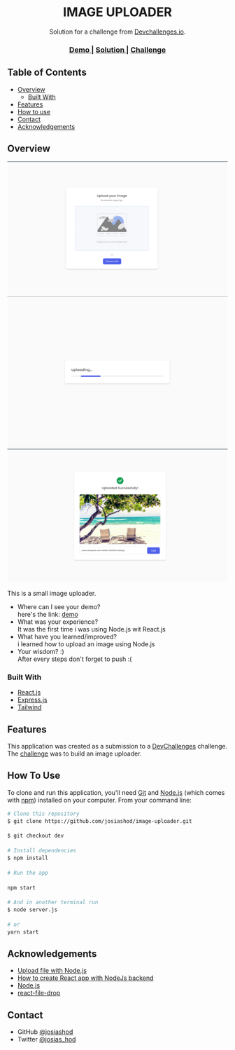 <!-- Please update value in the {}  -->

<h1 align="center">IMAGE UPLOADER</h1>

<div align="center">
   Solution for a challenge from  <a href="http://devchallenges.io" target="_blank">Devchallenges.io</a>.
</div>

<div align="center">
  <h3>
    <a href="https://image-uploader-upks.onrender.com/">
      Demo
    </a>
    <span> | </span>
    <a href="https://github.com/josiashod/image-uploader.git">
      Solution
    </a>
    <span> | </span>
    <a href="https://devchallenges.io/challenges/O2iGT9yBd6xZBrOcVirx">
      Challenge
    </a>
  </h3>
</div>

<!-- TABLE OF CONTENTS -->

## Table of Contents

- [Overview](#overview)
  - [Built With](#built-with)
- [Features](#features)
- [How to use](#how-to-use)
- [Contact](#contact)
- [Acknowledgements](#acknowledgements)

<!-- OVERVIEW -->

## Overview

![uploader](./overviews/uploader.png)
![uploading](./overviews/uploading.png)
![uploaded_file](./overviews/uploaded_file.png)

This is a small image uploader.

- Where can I see your demo?
 <br> here's the link: [demo](https://josh-image-uploader.herokuapp.com/)
- What was your experience?
<br> It was the first time i was using Node.js wit React.js
- What have you learned/improved?
<br> i learned how to upload an image using Node.js
- Your wisdom? :)
<br> After every steps don't forget to push :(

### Built With

<!-- This section should list any major frameworks that you built your project using. Here are a few examples.-->

- [React.js](https://reactjs.org/)
- [Express.js](https://expressjs.com/)
- [Tailwind](https://tailwindcss.com/)

## Features

<!-- List the features of your application or follow the template. Don't share the figma file here :) -->

This application was created as a submission to a [DevChallenges](https://devchallenges.io/challenges) challenge. The [challenge](https://devchallenges.io/challenges/O2iGT9yBd6xZBrOcVirx) was to build an image uploader.

## How To Use

<!-- Example: -->

To clone and run this application, you'll need [Git](https://git-scm.com) and [Node.js](https://nodejs.org/en/download/) (which comes with [npm](http://npmjs.com)) installed on your computer. From your command line:

```bash
# Clone this repository
$ git clone https://github.com/josiashod/image-uploader.git

$ git checkout dev 

# Install dependencies
$ npm install

# Run the app

npm start

# And in another terminal run
$ node server.js

# or
yarn start
```

## Acknowledgements

<!-- This section should list any articles or add-ons/plugins that helps you to complete the project. This is optional but it will help you in the future. For example -->

- [Upload file with Node.js](https://www.geeksforgeeks.org/file-uploading-in-node-js/)
- [How to create React app with NodeJs backend ](https://www.freecodecamp.org/news/how-to-create-a-react-app-with-a-node-backend-the-complete-guide/)
- [Node.js](https://nodejs.org/)
- [react-file-drop](https://www.npmjs.com/package/react-file-drop)

## Contact

- GitHub [@josiashod](https://github.com/josiashod)
- Twitter [@josias_hod](https://twitter.com/josias_hod)
